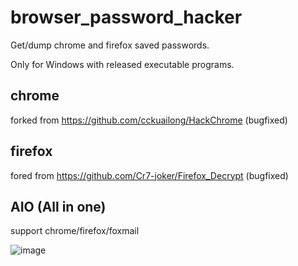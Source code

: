 # browser_password_hacker
Get/dump chrome and firefox saved passwords.

Only for Windows with released executable programs.

## chrome

forked from https://github.com/cckuailong/HackChrome
(bugfixed)

## firefox

fored from https://github.com/Cr7-joker/Firefox_Decrypt
(bugfixed)

## AIO (All in one)
support chrome/firefox/foxmail

![image](http://github.com/jlvsjp/browser_password_hacker/raw/master/aio.jpg)
